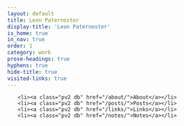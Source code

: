 ```yaml
---
layout: default
title: Leon Paternoster
display-title: 'Leon Paternoster'
is_home: true
in_nav: true
order: 1
category: work
prose-headings: true
hyphens: true
hide-title: true
visited-links: true
---
```


<ul class="ma0 pa0 list">

    <li><a class="pv2 db" href="/about/">About</a></li>
    <li><a class="pv2 db" href="/posts/">Posts</a></li>
    <li><a class="pv2 db" href="/links/">Links</a></li>
    <li><a class="pv2 db" href="/notes/">Notes</a></li>

</ul>
